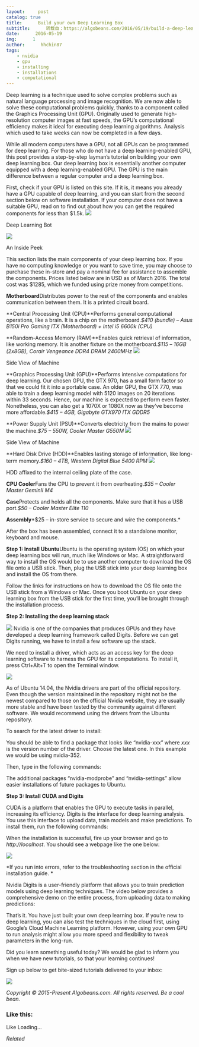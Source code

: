 ```yaml
---
layout:     post
catalog: true
title:      Build your own Deep Learning Box
subtitle:      转载自：https://algobeans.com/2016/05/19/build-a-deep-learning-box/
date:      2016-05-19
img:      1
author:      hhchin87
tags:
    - nvidia
    - gpu
    - installing
    - installations
    - computational
---
```


Deep learning is a technique used to solve complex problems such as natural language processing and image recognition. We are now able to solve these computational problems quickly, thanks to a component called the Graphics Processing Unit (GPU). Originally used to generate high-resolution computer images at fast speeds, the GPU’s computational efficiency makes it ideal for executing deep learning algorithms. Analysis which used to take weeks can now be completed in a few days.

While all modern computers have a GPU, not all GPUs can be programmed for deep learning. For those who do not have a deep learning-enabled GPU, this post provides a step-by-step layman’s tutorial on building your own deep learning box. Our deep learning box is essentially another computer equipped with a deep learning-enabled GPU. The GPU is the main difference between a regular computer and a deep learning box.

First, check if your GPU is listed on this site. If it is, it means you already have a GPU capable of deep learning, and you can start from the second section below on software installation. If your computer does not have a suitable GPU, read on to find out about how you can get the required components for less than $1.5k.
![](https://annalyzin.files.wordpress.com/2016/05/case.png?w=396&h=279)


 Deep Learning Bot 

![](https://annalyzin.files.wordpress.com/2016/05/disassembly.png?w=216&h=279)


 An Inside Peek 


This section lists the main components of your deep learning box. If you have no computing knowledge or you want to save time, you may choose to purchase these in-store and pay a nominal fee for assistance to assemble the components. Prices listed below are in USD as of March 2016. The total cost was $1285, which we funded using prize money from competitions.

**Motherboard**Distributes power to the rest of the components and enables communication between them. It is a printed circuit board.

**Central Processing Unit (CPU)**Performs general computational operations, like a brain. It is a chip on the motherboard.*$410 (bundle) – Asus B150i Pro Gaming ITX (Motherboard) + Intel i5 6600k (CPU)*

**Random-Access Memory (RAM)**Enables quick retrieval of information, like working memory. It is another fixture on the motherboard.*$115* – *16GB (2x8GB), Corair Vengeance DDR4 DRAM 2400MHz*
![](https://annalyzin.files.wordpress.com/2016/05/motherboard-ram.jpg?w=342&h=257)


 Side View of Machine 


**Graphics Processing Unit (GPU)**Performs intensive computations for deep learning. Our chosen GPU, the GTX 970, has a small form factor so that we could fit it into a portable case. An older GPU, the GTX 770, was able to train a deep learning model with 5120 images on 20 iterations within 33 seconds. Hence, our machine is expected to perform even faster. Nonetheless, you can also get a 1070X or 1080X now as they’ve become more affordable.*$415 – 4GB, Gigabyte GTX970 ITX GDDR5*

**Power Supply Unit (PSU)**Converts electricity from the mains to power the machine.*$75 – 550W, Cooler Master G550M* 
![](https://annalyzin.files.wordpress.com/2016/05/psu.png?w=376&h=268)


 Side View of Machine 


**Hard Disk Drive (HDD)**Enables lasting storage of information, like long-term memory.*$160 – 4TB, Western Digital Blue 5400 RPM*
![](https://annalyzin.files.wordpress.com/2016/05/hdd1.png?w=396&h=303)


HDD affixed to the internal ceiling plate of the case.

**CPU Cooler**Fans the CPU to prevent it from overheating.*$35 – Cooler Master GeminII M4*

**Case**Protects and holds all the components. Make sure that it has a USB port.*$50 – Cooler Master Elite 110*

**Assembly***$25 – in-store service to secure and wire the components.*

After the box has been assembled, connect it to a standalone monitor, keyboard and mouse.

**Step 1: Install Ubuntu**Ubuntu is the operating system (OS) on which your deep learning box will run, much like Windows or Mac. A straightforward way to install the OS would be to use another computer to download the OS file onto a USB stick. Then, plug the USB stick into your deep learning box and install the OS from there.

Follow the links for instructions on how to download the OS file onto the USB stick from a Windows or Mac. Once you boot Ubuntu on your deep learning box from the USB stick for the first time, you’ll be brought through the installation process.

**Step 2: Installing the deep learning stack**

![](https://annalyzin.files.wordpress.com/2016/05/deep-stack.png?w=276&h=264)
Nvidia is one of the companies that produces GPUs and they have developed a deep learning framework called Digits. Before we can get Digits running, we have to install a few software up the stack.

We need to install a driver, which acts as an access key for the deep learning software to harness the GPU for its computations. To install it, press Ctrl+Alt+T to open the Terminal window.

![](https://annalyzin.files.wordpress.com/2016/05/linuxterminal.png?w=539&h=361)


As of Ubuntu 14.04, the Nvidia drivers are part of the official repository. Even though the version maintained in the repository might not be the newest compared to those on the official Nvidia website, they are usually more stable and have been tested by the community against different software. We would recommend using the drivers from the Ubuntu repository.

To search for the latest driver to install:

You should be able to find a package that looks like “nvidia-xxx” where *xxx* is the version number of the driver. Choose the latest one. In this example we would be using nvidia-352.

Then, type in the following commands:

The additional packages “nvidia-modprobe” and “nvidia-settings” allow easier installations of future packages to Ubuntu.

**Step 3: Install CUDA and Digits**

CUDA is a platform that enables the GPU to execute tasks in parallel, increasing its efficiency. Digits is the interface for deep learning analysis. You use this interface to upload data, train models and make predictions. To install them, run the following commands:

When the installation is successful, fire up your browser and go to *http://localhost*. You should see a webpage like the one below:

![](https://annalyzin.files.wordpress.com/2016/05/digits-homepage.png?w=620)


*If you run into errors, refer to the troubleshooting section in the official installation guide. *

Nvidia Digits is a user-friendly platform that allows you to train prediction models using deep learning techniques. The video below provides a comprehensive demo on the entire process, from uploading data to making predictions:



That’s it. You have just built your own deep learning box. If you’re new to deep learning, you can also test the techniques in the cloud first, using Google’s Cloud Machine Learning platform. However, using your own GPU to run analysis might allow you more speed and flexibility to tweak parameters in the long-run.

Did you learn something useful today? We would be glad to inform you when we have new tutorials, so that your learning continues!

Sign up below to get bite-sized tutorials delivered to your inbox:

![](https://annalyzin.files.wordpress.com/2016/08/sign-up-button-transparent-bg-and-cropped.png?w=340&h=55)


*Copyright © 2015-Present Algobeans.com. All rights reserved. Be a cool bean.*

### Like this:

Like Loading...


*Related*

